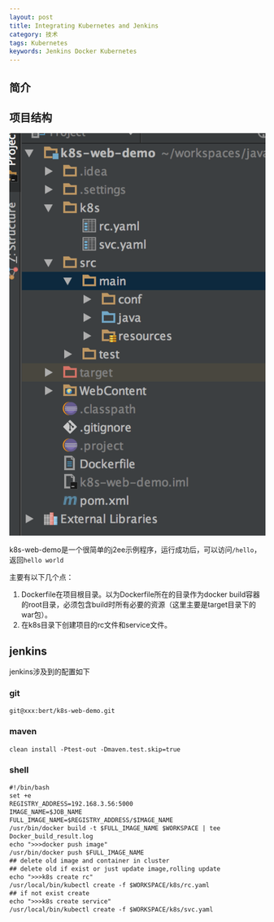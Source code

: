 ```yaml
---
layout: post
title: Integrating Kubernetes and Jenkins
category: 技术
tags: Kubernetes
keywords: Jenkins Docker Kubernetes
---
```


## 简介

## 项目结构


![kubernetes_demo_project_structure.png](/public/upload/kubernetes/kubernetes_demo_project_structure.png)

k8s-web-demo是一个很简单的j2ee示例程序，运行成功后，可以访问`/hello`，返回`hello world`

主要有以下几个点：

1. Dockerfile在项目根目录。以为Dockerfile所在的目录作为docker build容器的root目录，必须包含build时所有必要的资源（这里主要是target目录下的war包）。
2. 在k8s目录下创建项目的rc文件和service文件。

## jenkins

jenkins涉及到的配置如下

### git
	
    git@xxx:bert/k8s-web-demo.git
    
### maven

	clean install -Ptest-out -Dmaven.test.skip=true 
    
### shell

	#!/bin/bash
	set +e
    REGISTRY_ADDRESS=192.168.3.56:5000
    IMAGE_NAME=$JOB_NAME
    FULL_IMAGE_NAME=$REGISTRY_ADDRESS/$IMAGE_NAME
    /usr/bin/docker build -t $FULL_IMAGE_NAME $WORKSPACE | tee Docker_build_result.log
    echo ">>>docker push image"
    /usr/bin/docker push $FULL_IMAGE_NAME 
    ## delete old image and container in cluster
    ## delete old if exist or just update image,rolling update
    echo ">>>k8s create rc"
    /usr/local/bin/kubectl create -f $WORKSPACE/k8s/rc.yaml
    ## if not exist create
    echo ">>>k8s create service"
    /usr/local/bin/kubectl create -f $WORKSPACE/k8s/svc.yaml

